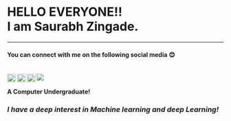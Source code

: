 <h1>HELLO EVERYONE!!
<br>
I am Saurabh Zingade.
<br></h1>
<hr>

<h4>You can connect with me on the following social media  😊 <h4>
<br>
 <img src = "https://raw.githubusercontent.com/saurabhzingade/saurabhzingade.github.io/master/assets/f.jpeg">
<a href="https://www.linkedin.com/in/saurabhzingade/">
  <img align="left" alt="My LinkdeIN" width="20px" src="https://cdn.jsdelivr.net/npm/simple-icons@v3/icons/linkedin.svg" />
</a>
<a href="https://twitter.com/Iamsz7">
  <img align="left" alt="My Twitter" width="20px" src="https://cdn.jsdelivr.net/npm/simple-icons@v3/icons/twitter.svg" />
</a>
<a href="https://www.instagram.com/iamszing/">
  <img align="left" alt="My Instagram" width="20px" src="https://cdn.jsdelivr.net/npm/simple-icons@v3/icons/instagram.svg" />
</a>
<br><br>
<B> A Computer Undergraduate!</B>
<br>
<h3><i> I have a deep interest in Machine learning and deep Learning! </i><?h3>
